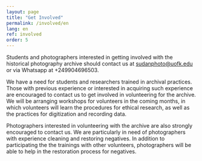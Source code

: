 ```yaml
---
layout: page
title: "Get Involved"
permalink: /involved/en
lang: en
ref: involved
order: 5
---
```


Students and photographers interested in getting involved with the historical photography archive should contact us at <sudanphoto@uofk.edu> or via Whatsapp at +249904696503.

We have a need for students and researchers trained in archival practices. Those with previous experience or interested in acquiring such experience are encouraged to contact us to get involved in volunteering for the archive. We will be arranging workshops for volunteers in the coming months, in which volunteers will learn the procedures for ethical research, as well as the practices for digitization and recording data.

Photographers interested in volunteering with the archive are also strongly encouraged to contact us. We are particularly in need of photographers with experience cleaning and restoring negatives. In addition to participating the the trainings with other volunteers, photographers will be able to help in the restoration process for negatives.
